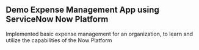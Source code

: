 ## Demo Expense Management App using ServiceNow Now Platform
Implemented basic expense management for an organization, to learn and utilize the capabilities of the Now Platform
